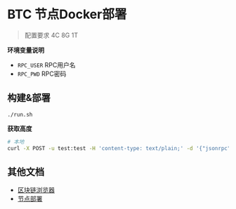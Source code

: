 # BTC 节点Docker部署

> 配置要求 4C 8G 1T 

**环境变量说明**
- `RPC_USER` RPC用户名
- `RPC_PWD` RPC密码

## 构建&部署
```
./run.sh
```

**获取高度**
```bash
# 本地
curl -X POST -u test:test -H 'content-type: text/plain;' -d '{"jsonrpc": "1.0", "id":"curltest", "method": "getblockchaininfo", "params": [] }' http://localhost:8332/
```

## 其他文档
- [区块链浏览器](https://explorer.blackhatco.in/)
- [节点部署](https://forum.blackhatco.in/viewtopic.php?t=2)
